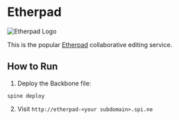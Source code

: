 Etherpad
========
![Etherpad Logo](http://etherpad.org/img/logo.svg)

This is the popular [Etherpad](http://etherpad.org/) collaborative editing service.

How to Run
----------

1. Deploy the Backbone file:

```
spine deploy
```

2. Visit ```http://etherpad-<your subdomain>.spi.ne```
